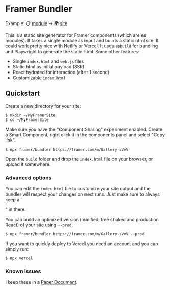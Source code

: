# Framer Bundler

Example: 📋 [module](https://framer.com/m/framer/Site2) → 🌍 [site](https://my-framer-site-koenbok.vercel.app/)

This is a static site generator for Framer components (which are es modules). It takes a single module as input and builds a static html site. It could work pretty nice with Netlify or Vercel. It uses `esbuild` for bundling and Playwright to generate the static html. Some other features:

- Single `index.html` and `web.js` files
- Static html as initial payload (SSR)
- React hydrated for interaction (after 1 second)
- Customizable `index.html`

## Quickstart

Create a new directory for your site:

```
$ mkdir ~/MyFramerSite
$ cd ~/MyFramerSite
```

Make sure you have the "Component Sharing" experiment enabled. Create a Smart Component, right click it in the components panel and select "Copy link".

```
$ npx framer/bundler https://framer.com/m/Gallery-sVvV
```

Open the `build` folder and drop the `index.html` file on your browser, or upload it somewhere.

### Advanced options

You can edit the `index.html` file to customize your site output and the bundler will respect your changes on next runs. Just make sure to always keep a `<div id="main"></div>" in there.

You can build an optimized version (minified, tree shaked and production React) of your site using `--prod`.

```
$ npx framer/bundler https://framer.com/m/Gallery-sVvV --prod
```

If you want to quickly deploy to Vercel you need an account and you can simply run:

```
$ npx vercel
```

### Known issues

I keep these in a [Paper Document](https://paper.dropbox.com/doc/Static-Framer-Site-Findings-OBXBx4Jt19J29SfrQlgRC).
